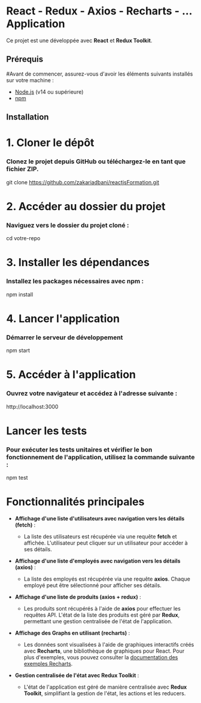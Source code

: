 # React - Redux - Axios - Recharts - ... Application

Ce projet est une développée avec **React** et **Redux Toolkit**.

## Prérequis

#Avant de commencer, assurez-vous d'avoir les éléments suivants installés sur votre machine :

- [Node.js](https://nodejs.org/) (v14 ou supérieure)
- [npm](https://www.npmjs.com/)

## Installation

# 1. **Cloner le dépôt**

### Clonez le projet depuis GitHub ou téléchargez-le en tant que fichier ZIP.

git clone https://github.com/zakariadbani/reactjsFormation.git

# 2. **Accéder au dossier du projet**

### Naviguez vers le dossier du projet cloné :

cd votre-repo

# 3. **Installer les dépendances**

### Installez les packages nécessaires avec npm :

npm install

# 4. **Lancer l'application**

### Démarrer le serveur de développement

npm start

# 5. **Accéder à l'application**

### Ouvrez votre navigateur et accédez à l'adresse suivante :

http://localhost:3000

# Lancer les tests

### Pour exécuter les tests unitaires et vérifier le bon fonctionnement de l'application, utilisez la commande suivante :

npm test

# Fonctionnalités principales

- **Affichage d'une liste d'utilisateurs avec navigation vers les détails (fetch)** :

  - La liste des utilisateurs est récupérée via une requête **fetch** et affichée. L'utilisateur peut cliquer sur un utilisateur pour accéder à ses détails.

- **Affichage d'une liste d'employés avec navigation vers les détails (axios)** :

  - La liste des employés est récupérée via une requête **axios**. Chaque employé peut être sélectionné pour afficher ses détails.

- **Affichage d'une liste de produits (axios + redux)** :

  - Les produits sont récupérés à l'aide de **axios** pour effectuer les requêtes API. L'état de la liste des produits est géré par **Redux**, permettant une gestion centralisée de l'état de l'application.

- **Affichage des Graphs en utilisant (recharts)** :

  - Les données sont visualisées à l'aide de graphiques interactifs créés avec **Recharts**, une bibliothèque de graphiques pour React. Pour plus d'exemples, vous pouvez consulter la [documentation des exemples Recharts](https://recharts.org/en-US/examples).

- **Gestion centralisée de l'état avec Redux Toolkit** :
  - L'état de l'application est géré de manière centralisée avec **Redux Toolkit**, simplifiant la gestion de l'état, les actions et les reducers.
